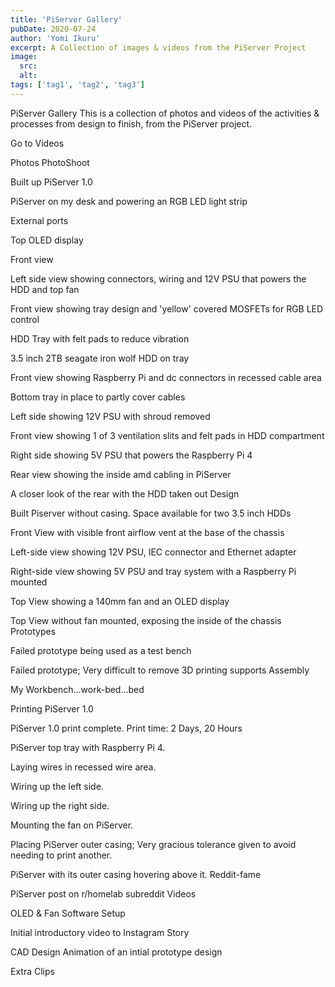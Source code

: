 ```yaml
---
title: 'PiServer Gallery'
pubDate: 2020-07-24
author: 'Yomi Ikuru'
excerpt: A Collection of images & videos from the PiServer Project
image:
  src:
  alt:
tags: ['tag1', 'tag2', 'tag3']
---
```


PiServer Gallery
This is a collection of photos and videos of the activities & processes from design to finish, from the PiServer project.

Go to Videos

Photos
PhotoShoot

Built up PiServer 1.0

PiServer on my desk and powering an RGB LED light strip

External ports

Top OLED display

Front view

Left side view showing connectors, wiring and 12V PSU that powers the HDD and top fan

Front view showing tray design and 'yellow' covered MOSFETs for RGB LED control

HDD Tray with felt pads to reduce vibration

3.5 inch 2TB seagate iron wolf HDD on tray

Front view showing Raspberry Pi and dc connectors in recessed cable area

Bottom tray in place to partly cover cables

Left side showing 12V PSU with shroud removed

Front view showing 1 of 3 ventilation slits and felt pads in HDD compartment

Right side showing 5V PSU that powers the Raspberry Pi 4

Rear view showing the inside amd cabling in PiServer

A closer look of the rear with the HDD taken out
Design

Built Piserver without casing. Space available for two 3.5 inch HDDs

Front View with visible front airflow vent at the base of the chassis

Left-side view showing 12V PSU, IEC connector and Ethernet adapter

Right-side view showing 5V PSU and tray system with a Raspberry Pi mounted

Top View showing a 140mm fan and an OLED display

Top View without fan mounted, exposing the inside of the chassis
Prototypes

Failed prototype being used as a test bench

Failed prototype; Very difficult to remove 3D printing supports
Assembly

My Workbench...work-bed...bed

Printing PiServer 1.0

PiServer 1.0 print complete. Print time: 2 Days, 20 Hours

PiServer top tray with Raspberry Pi 4.

Laying wires in recessed wire area.

Wiring up the left side.

Wiring up the right side.

Mounting the fan on PiServer.

Placing PiServer outer casing; Very gracious tolerance given to avoid needing to print another.

PiServer with its outer casing hovering above it.
Reddit-fame

PiServer post on r/homelab subreddit
Videos

OLED & Fan Software Setup

Initial introductory video to Instagram Story

CAD Design Animation of an intial prototype design

Extra Clips
